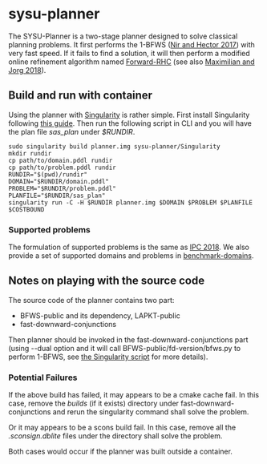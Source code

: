 # sysu-planner
The SYSU-Planner is a two-stage planner designed to solve classical planning problems. It first performs the 1-BFWS ([Nir and Hector 2017](https://people.eng.unimelb.edu.au/nlipovetzky/papers/aaai17-BFWS-novelty-exploration.pdf)) with very fast speed. If it fails to find a solution, it will then perform a modified online refinement algorithm named [Forward-RHC](http://ada.liacs.nl/events/sparkle-planning-19/documents/solver_description/SYSU-planner-description.pdf) (see also [Maximilian and Jorg 2018](https://ipc2018-classical.bitbucket.io/planner-abstracts/team8.pdf)). 

## Build and run with container
Using the planner with [Singularity](https://sylabs.io/docs/#singularity) is rather simple. First install Singularity following [this guide](https://sylabs.io/guides/3.3/user-guide/quick_start.html#quick-installation-steps). Then run the following script in CLI and you will have the plan file *sas_plan* under *$RUNDIR*. 
```
sudo singularity build planner.img sysu-planner/Singularity
mkdir rundir
cp path/to/domain.pddl rundir
cp path/to/problem.pddl rundir
RUNDIR="$(pwd)/rundir"
DOMAIN="$RUNDIR/domain.pddl"
PROBLEM="$RUNDIR/problem.pddl"
PLANFILE="$RUNDIR/sas_plan"
singularity run -C -H $RUNDIR planner.img $DOMAIN $PROBLEM $PLANFILE $COSTBOUND
```

### Supported problems
The formulation of supported problems is the same as [IPC 2018](https://ipc2018-classical.bitbucket.io/#pddl). We also provide a set of supported domains and problems in [benchmark-domains](https://github.com/hejm37/benchmark-domains).

## Notes on playing with the source code
The source code of the planner contains two part:
* BFWS-public and its dependency, LAPKT-public
* fast-downward-conjunctions

Then planner should be invoked in the fast-downward-conjunctions part (using --dual option and it will call BFWS-public/fd-version/bfws.py to perform 1-BFWS, see [the Singularity script](https://github.com/hejm37/sysu-planner/blob/master/Singularity) for more details).

### Potential Failures
If the above build has failed, it may appears to be a cmake cache fail. In this case, remove the *builds* (if it exists) directory under fast-downward-conjunctions and rerun the singularity command shall solve the problem.

Or it may appears to be a scons build fail. In this case, remove all the *.sconsign.dblite* files under the directory shall solve the problem.

Both cases would occur if the planner was built outside a container.
